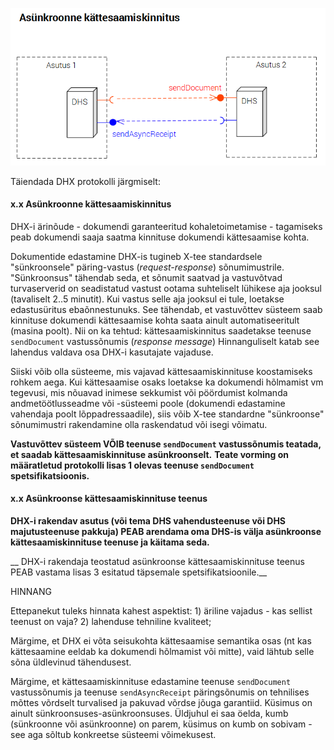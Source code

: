 ![](../img/DHX-SendAsyncReceipt.PNG)

Täiendada DHX protokolli järgmiselt:

#### x.x Asünkroonne kättesaamiskinnitus
DHX-i ärinõude - dokumendi garanteeritud kohaletoimetamise - tagamiseks peab dokumendi saaja saatma kinnituse dokumendi kättesaamise kohta. 

Dokumentide edastamine DHX-is tugineb X-tee standardsele "sünkroonsele" päring-vastus (_request-response_) sõnumimustrile. "Sünkroonsus" tähendab seda, et sõnumit saatvad ja vastuvõtvad turvaserverid on seadistatud vastust ootama suhteliselt lühikese aja jooksul (tavaliselt 2..5 minutit). Kui vastus selle aja jooksul ei tule, loetakse edastusüritus ebaõnnestunuks. See tähendab, et vastuvõttev süsteem saab kinnituse dokumendi kättesaamise kohta saata ainult automatiseeritult (masina poolt). Nii on ka tehtud: kättesaamiskinnitus saadetakse teenuse `sendDocument` vastussõnumis (_response message_) Hinnanguliselt katab see lahendus valdava osa DHX-i kasutajate vajaduse.

Siiski võib olla süsteeme, mis vajavad kättesaamiskinnituse koostamiseks rohkem aega. Kui kättesaamise osaks loetakse ka dokumendi hõlmamist vm tegevusi, mis nõuavad inimese sekkumist või pöördumist kolmanda andmetöötlusseadme või -süsteemi poole (dokumendi edastamine vahendaja poolt lõppadressaadile), siis võib X-tee standardne "sünkroonse" sõnumimustri rakendamine olla raskendatud või isegi võimatu.

__Vastuvõttev süsteem VÕIB teenuse `sendDocument` vastussõnumis teatada, et saadab kättesaamiskinnituse asünkroonselt.__
__Teate vorming on määratletud protokolli lisas 1 olevas teenuse `sendDocument` spetsifikatsioonis.__

#### x.x Asünkroonse kättesaamiskinnituse teenus

__DHX-i rakendav asutus (või tema DHS vahendusteenuse või DHS majutusteenuse pakkuja) PEAB arendama oma DHS-is välja asünkroonse kättesaamiskinnituse teenuse ja käitama seda.__

__ DHX-i rakendaja teostatud asünkroonse kättesaamiskinnituse teenus PEAB vastama lisas 3 esitatud täpsemale spetsifikatsioonile.__

HINNANG

Ettepanekut tuleks hinnata kahest aspektist: 1) äriline vajadus - kas sellist teenust on vaja? 2) lahenduse tehniline kvaliteet; 

Märgime, et DHX ei võta seisukohta kättesaamise semantika osas (nt kas kättesaamine eeldab ka dokumendi hõlmamist või mitte), vaid lähtub selle sõna üldlevinud tähendusest. 

Märgime, et kättesaamiskinnituse edastamine teenuse `sendDocument` vastussõnumis ja teenuse `sendAsyncReceipt` päringsõnumis on tehnilises mõttes võrdselt turvalised ja pakuvad võrdse jõuga garantiid. Küsimus on ainult sünkroonsuses-asünkroonsuses. Üldjuhul ei saa öelda, kumb (sünkroonne või asünkroonne) on parem, küsimus on kumb on sobivam - see aga sõltub konkreetse süsteemi võimekusest.
